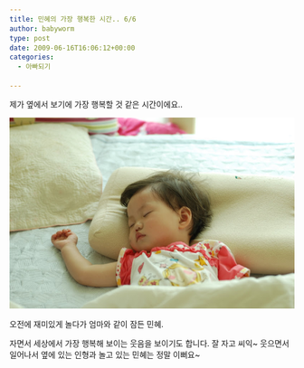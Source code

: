 ```yaml
---
title: 민혜의 가장 행복한 시간.. 6/6
author: babyworm
type: post
date: 2009-06-16T16:06:12+00:00
categories:
  - 아빠되기

---
```

제가 옆에서 보기에 가장 행복할 것 같은 시간이에요..

<img decoding="async" src="DSC_4967.jpg">

오전에 재미있게 놀다가 엄마와 같이 잠든 민혜.

자면서 세상에서 가장 행복해 보이는 웃음을 보이기도 합니다. 잘 자고 씨익~ 웃으면서 일어나서 옆에 있는 인형과 놀고 있는 민혜는 정말 이뻐요~
